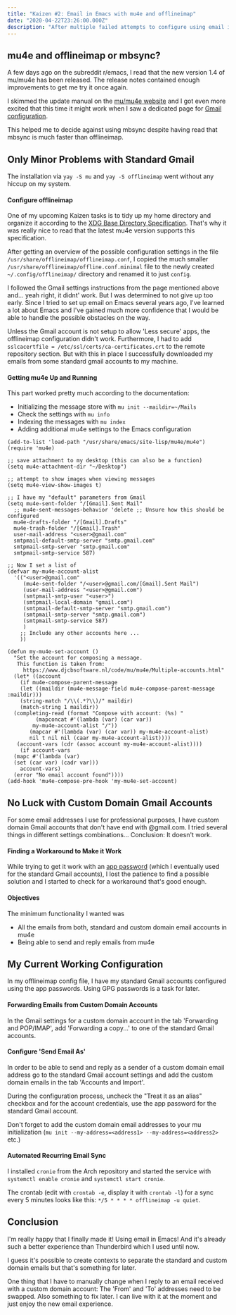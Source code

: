 ```yaml
---
title: "Kaizen #2: Email in Emacs with mu4e and offlineimap"
date: "2020-04-22T23:26:00.000Z"
description: "After multiple failed attempts to configure using email in Emacs I finally managed to get it work!"
---
```


mu4e and offlineimap or mbsync? 
---
A few days ago on the subreddit
r/emacs, I read that the new version 1.4 of mu/mu4e has been released.
The release notes contained enough improvements to get me try it once
again.

I skimmed the update manual on the [mu/mu4e
website](https://www.djcbsoftware.nl/code/mu/mu4e/) and I got even
more excited that this time it might work when I saw a dedicated page
for [Gmail
configuration](https://www.djcbsoftware.nl/code/mu/mu4e/Gmail-configuration.html).

This helped me to decide against using mbsync despite having read that
mbsync is much faster than offlineimap.

Only Minor Problems with Standard Gmail
---
The installation via `yay -S mu` and `yay -S offlineimap` went without
any hiccup on my system.

#### Configure offlineimap
One of my upcoming Kaizen tasks is to tidy up my home directory and
organize it according to the [XDG Base Directory
Specification](https://specifications.freedesktop.org/basedir-spec/basedir-spec-latest.html).
That's why it was really nice to read that the latest mu4e version
supports this specification.

After getting an overview of the possible configuration settings in
the file `/usr/share/offlineimap/offlineimap.conf`, I copied the much
smaller `/usr/share/offlineimap/offline.conf.minimal` file to the
newly created `~/.config/offlineimap/` directory and renamed it to
just `config`. 

I followed the Gmail settings instructions from the page mentioned
above and... yeah right, it didnt' work. But I was determined to not
give up too early. Since I tried to set up email on Emacs several
years ago, I've learned a lot about Emacs and I've gained much more
confidence that I would be able to handle the possible obstacles on
the way.

Unless the Gmail account is not setup to allow 'Less secure' apps, the
offlineimap configuration didn't work. Furthermore, I had to add
`sslcacertfile = /etc/ssl/certs/ca-certificates.crt` to the remote
repository section. But with this in place I successfully downloaded
my emails from some standard gmail accounts to my machine.

#### Getting mu4e Up and Running
This part worked pretty much according to the documentation:
	
  * Initializing the message store with `mu init --maildir=~/Mails`
  * Check the settings with `mu info`
  * Indexing the messages with `mu index`
  * Adding additional mu4e settings to the Emacs configuration

  ```
  (add-to-list 'load-path "/usr/share/emacs/site-lisp/mu4e/mu4e")
  (require 'mu4e)

  ;; save attachment to my desktop (this can also be a function)
  (setq mu4e-attachment-dir "~/Desktop")

  ;; attempt to show images when viewing messages
  (setq mu4e-view-show-images t)

  ;; I have my "default" parameters from Gmail
  (setq mu4e-sent-folder "/[Gmail].Sent Mail"
	;; mu4e-sent-messages-behavior 'delete ;; Unsure how this should be configured
	mu4e-drafts-folder "/[Gmail].Drafts"
	mu4e-trash-folder "/[Gmail].Trash"
	user-mail-address "<user>@gmail.com"
	smtpmail-default-smtp-server "smtp.gmail.com"
	smtpmail-smtp-server "smtp.gmail.com"
	smtpmail-smtp-service 587)

  ;; Now I set a list of 
  (defvar my-mu4e-account-alist
    '(("<user>@gmail.com"
       (mu4e-sent-folder "/<user>@gmail.com/[Gmail].Sent Mail")
       (user-mail-address "<user>@gmail.com")
       (smtpmail-smtp-user "<user>")
       (smtpmail-local-domain "gmail.com")
       (smtpmail-default-smtp-server "smtp.gmail.com")
       (smtpmail-smtp-server "smtp.gmail.com")
       (smtpmail-smtp-service 587)
       )
      ;; Include any other accounts here ...
      ))

  (defun my-mu4e-set-account ()
    "Set the account for composing a message.
     This function is taken from: 
       https://www.djcbsoftware.nl/code/mu/mu4e/Multiple-accounts.html"
    (let* ((account
      (if mu4e-compose-parent-message
	  (let ((maildir (mu4e-message-field mu4e-compose-parent-message :maildir)))
      (string-match "/\\(.*?\\)/" maildir)
      (match-string 1 maildir))
	(completing-read (format "Compose with account: (%s) "
	       (mapconcat #'(lambda (var) (car var))
	      my-mu4e-account-alist "/"))
	     (mapcar #'(lambda (var) (car var)) my-mu4e-account-alist)
	     nil t nil nil (caar my-mu4e-account-alist))))
     (account-vars (cdr (assoc account my-mu4e-account-alist))))
      (if account-vars
    (mapc #'(lambda (var)
	(set (car var) (cadr var)))
	  account-vars)
	(error "No email account found"))))
  (add-hook 'mu4e-compose-pre-hook 'my-mu4e-set-account)
  ```


No Luck with Custom Domain Gmail Accounts
---
For some email addresses I use for professional purposes, I have
custom domain Gmail accounts that don't have end with @gmail.com. I
tried several things in different settings combinations... Conclusion:
It doesn't work.

#### Finding a Workaround to Make it Work
While trying to get it work with an [app
password](https://support.google.com/accounts/answer/185833?hl=en)
(which I eventually used for the standard Gmail accounts), I lost the
patience to find a possible solution and I started to check for a
workaround that's good enough.

#### Objectives
The minimum functionality I wanted was

* All the emails from both, standard and custom domain email accounts
  in mu4e
* Being able to send and reply emails from mu4e


My Current Working Configuration
---
In my offlineimap config file, I have my standard Gmail accounts
configured using the app passwords. Using GPG passwords is a task for
later. 

#### Forwarding Emails from Custom Domain Accounts
In the Gmail settings for a custom domain account in the tab
'Forwarding and POP/IMAP', add 'Forwarding a copy...' to one of the
standard Gmail accounts.

#### Configure 'Send Email As'
In order to be able to send and reply as a sender of a custom domain
email address go to the standard Gmail account settings and add the
custom domain emails in the tab 'Accounts and Import'.

During the configuration process, uncheck the "Treat it as an alias"
checkbox and for the account credentials, use the app password for the
standard Gmail account.

Don't forget to add the custom domain email addresses to your mu
initialization (`mu init --my-address=<address1>
--my-address=<address2>` etc.)

#### Automated Recurring Email Sync
I installed `cronie` from the Arch repository and started the service
with `systemctl enable cronie` and `systemctl start cronie`.

The crontab (edit with `crontab -e`, display it with `crontab -l`) for
a sync every 5 minutes looks like this: `*/5 * * * * offlineimap -u
quiet`.


Conclusion
---
I'm really happy that I finally made it! Using email in Emacs! And
it's already such a better experience than Thunderbird which I used
until now.

I guess it's possible to create contexts to separate the standard and
custom domain emails but that's something for later.

One thing that I have to manually change when I reply to an email
received with a custom domain account: The 'From' and 'To' addresses
need to be swapped. Also something to fix later. I can live with it at
the moment and just enjoy the new email experience.



